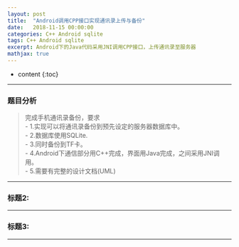 ```yaml
---
layout: post
title:  "Android调用CPP接口实现通讯录上传与备份"
date:   2018-11-15 00:00:00
categories: C++ Android sqlite
tags: C++ Android sqlite
excerpt: Android下的Java代码采用JNI调用CPP接口，上传通讯录至服务器
mathjax: true
---
```

* content
{:toc}
---


### 题目分析


> 完成手机通讯录备份，要求 <br/>
    - 1.实现可以将通讯录备份到预先设定的服务器数据库中。<br/>
    - 2.数据库使用SQLite.<br/>
    - 3.同时备份到TF卡。<br/>
    - 4.Android下通信部分用C++完成，界面用Java完成，之间采用JNI调用。<br/>
    - 5.需要有完整的设计文档(UML)<br/>
    
    
    



---

### 标题2:




---

### 标题3:



---

